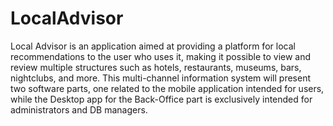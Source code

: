 # LocalAdvisor
Local Advisor is an application aimed at providing a platform for local recommendations to the user who uses it, making it possible to view and review multiple structures such as hotels, restaurants, museums, bars, nightclubs, and more. This multi-channel information system will present two software parts, one related to the mobile application intended for users, while the Desktop app for the Back-Office part is exclusively intended for administrators and DB managers.
